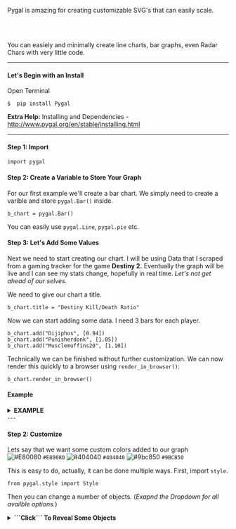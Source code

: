 Pygal is amazing for creating customizable SVG's that can easily scale.  



<br>
<br>

You can easiely and minimally create line charts, bar graphs, even Radar Chars with very little code. 
<br>

---
#### <b>Let's Begin with an Install</b>

Open Terminal
```
$  pip install Pygal
```
<b>Extra Help:</b>  Installing and Dependencies  - http://www.pygal.org/en/stable/installing.html

---

#### <b>Step 1:  Import</b>

```
import pygal
```

#### <b>Step 2: Create a Variable to Store Your Graph</b>
For our first example we'll create a bar chart.  We simply need to create a varible and store ```pygal.Bar()``` inside.

```
b_chart = pygal.Bar()
```
You can easily use ```pygal.Line```, ```pygal.pie``` etc.


#### <b>Step 3: Let's Add Some Values</b>
Next we need to start creating our chart.  I will be using Data that I scraped from a gaming tracker for the game <b>Destiny 2.</b>  Eventually the graph will be live and I can see my stats change, hopefully in real time.  <i>Let's not get ahead of our selves.</i>

We need to give our chart a title.
```
b_chart.title = "Destiny Kill/Death Ratio"
```
Now we can start adding some data. I need 3 bars for each player.
```
b_chart.add("Dijiphos", [0.94])
b_chart.add("Punisherdonk", [1.05])
b_chart.add("Musclemuffins20", [1.10])
```

Technically we can be finished without further customization.  We can now render this quickly to a browser using ```render_in_browser()```:
```
b_chart.render_in_browser()
```
#### <b> Example</b>

<details>
<summary><b>EXAMPLE</b></summary>
<br>
![description](https://raw.githubusercontent.com/pluralsight/guides/master/images/ec4a6f0d-9cde-4785-8a76-2b819df70775.gif)
</details>
---


#### <b>Step 2: Customize</b>
Lets say that we want some custom colors added to our graph<br>
![#E80080](https://placehold.it/15/e80080/000000?text=+) `#E80080`
![#404040](https://placehold.it/15/404040/000000?text=+) `#404040`
![#9bc850](https://placehold.it/15/9bc850/000000?text=+) `#9BC850`

This is easy to do, actually, it can be done multiple ways.
First, import ```style```.
```
from pygal.style import Style
```
Then you can change a number of objects.  (_Exapnd the Dropdown for all availble options._)


<details>
<summary><b>```Click``` To Reveal Some Objects</b></summary>
<br>
Properties & Description

```plot_background ```The color of the chart area background<br>
``` background```The color of the image background<br>
```foreground ```|The main foregrond color<br>
``` colors```The serie color list<br>
``` value_colors```The print_values color list<br>
Complete List: http://www.pygal.org/en/stable/documentation/custom_styles.html
</details>













